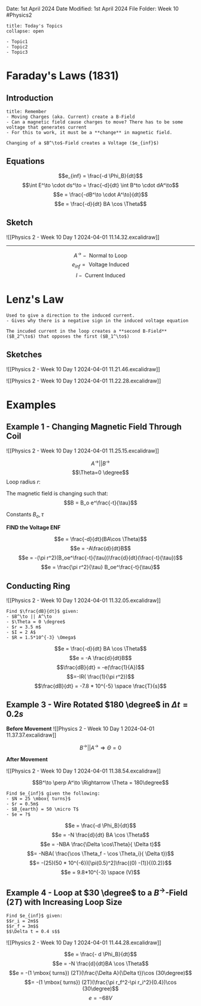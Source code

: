 Date: 1st April 2024
Date Modified: 1st April 2024
File Folder: Week 10
#Physics2

```ad-abstract
title: Today's Topics
collapse: open

- Topic1
- Topic2
- Topic3

```

# Faraday's Laws (1831)

## Introduction

```ad-note
title: Remember
- Moving Charges (aka. Current) create a B-Field
- Can a magnetic field cause charges to move? There has to be some voltage that generates current
- For this to work, it must be a **change** in magnetic field.
```

```ad-important
Changing of a $B^\to$-Field creates a Voltage ($e_{inf}$)
```

## Equations

$$e_{inf} = \frac{-d \Phi_B}{dt}$$
$$\int E^\to \cdot ds^\to = \frac{-d}{dt} \int B^to \cdot dA^\to$$
$$e = \frac{-dB^\to \cdot A^\to}{dt}$$
$$e = \frac{-d}{dt} BA \cos \Theta$$
## Sketch

![[Physics 2 - Week 10 Day 1 2024-04-01 11.14.32.excalidraw]]

--- 
$$A^\to - \mbox{ Normal to Loop}$$
$$e_{inf} = \mbox{ Voltage Induced}$$
$$I - \mbox{ Current Induced}$$

# Lenz's Law

```ad-note
Used to give a direction to the induced current.
- Gives why there is a negative sign in the induced voltage equation
```

```ad-important
The incuded current in the loop creates a **second B-Field** ($B_2^\to$) that opposes the first ($B_1^\to$) 
```

## Sketches

![[Physics 2 - Week 10 Day 1 2024-04-01 11.21.46.excalidraw]]

![[Physics 2 - Week 10 Day 1 2024-04-01 11.22.28.excalidraw]]

# Examples

## Example 1 - Changing Magnetic Field Through Coil

![[Physics 2 - Week 10 Day 1 2024-04-01 11.25.15.excalidraw]]

$$A^\to || B^\to$$
$$\Theta=0 \degree$$
Loop radius $r$:

The magnetic field is changing such that:
$$B = B_o e^\frac{-t}{\tau}$$

Constants $B_o, \tau$

**FIND the Voltage ENF**

$$e = \frac{-d}{dt}(BA\cos \Theta)$$
$$e = -A\frac{d}{dt}B$$
$$e = -(\pi r^2)(B_oe^\frac{-t}{\tau})\frac{d}{dt}(\frac{-t}{\tau})$$
$$e = \frac{\pi r^2}{\tau} B_oe^\frac{-t}{\tau}$$
## Conducting Ring

![[Physics 2 - Week 10 Day 1 2024-04-01 11.32.05.excalidraw]]

```ad-question
Find $\frac{dB}{dt}$ given:
- $B^\to || A^\to
- $\Theta = 0 \degree$
- $r = 3.5 m$
- $I = 2 A$
- $R = 1.5*10^{-3} \Omega$
```

$$e = \frac{-d}{dt} BA \cos \Theta$$
$$e = -A \frac{d}{dt}B$$
$$\frac{dB}{dt} = -e(\frac{1}{A})$$
$$=-IR( \frac{1}{\pi r^2})$$
$$\frac{dB}{dt} = -7.8 * 10^{-5} \space \frac{T}{s}$$

## Example 3 - Wire Rotated $180 \degree$ in $\Delta t = 0.2 s$

**Before Movement**
![[Physics 2 - Week 10 Day 1 2024-04-01 11.37.37.excalidraw]]

$$B^\to || A^\to \Rightarrow \Theta = 0$$

**After Movement**

![[Physics 2 - Week 10 Day 1 2024-04-01 11.38.54.excalidraw]]

$$B^\to \perp A^\to \Rightarrow \Theta = 180\degree$$

```ad-question
Find $e_{inf}$ given the following:
- $N = 25 \mbox{ turns}$
- $r = 0.5m$
- $B_{earth} = 50 \micro T$
- $e = ?$
```

$$e = \frac{-d \Phi_B}{dt}$$
$$e = -N \frac{d}{dt} BA \cos \Theta$$
$$e = -NBA \frac{\Delta \cos\Theta}{ \Delta t}$$
$$= -NBA( \frac{\cos \Theta_f - \cos \Theta_i}{ \Delta t})$$
$$= -(25)(50 * 10^{-6})[\pi(0.5)^2]\frac{(0) -(1)}{(0.2)}$$
$$e = 9.8*10^{-3} \space (V)$$
## Example 4 - Loop at $30 \degree$ to a $B^\to$-Field ($2 T$) with Increasing Loop Size

```ad-question
Find $e_{inf}$ given:
$$r_i = 2m$$
$$r_f = 3m$$
$$\Delta t = 0.4 s$$
```

![[Physics 2 - Week 10 Day 1 2024-04-01 11.44.28.excalidraw]]


$$e = \frac{- d \Phi_B}{dt}$$
$$e = -N \frac{d}{dt}BA \cos \Theta$$
$$e = -(1 \mbox{ turns}) (2T)(\frac{\Delta A}{\Delta t})\cos (30\degree)$$
$$= -(1 \mbox{ turns}) (2T)(\frac{\pi r_f^2-\pi r_i^2}{0.4})\cos (30\degree)$$$$e = -68 V$$
